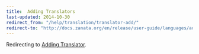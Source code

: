 ```yaml
---
title:  Adding Translators  
last-updated: 2014-10-30
redirect_from: "/help/translation/translator-add/"
redirect-to: "http://docs.zanata.org/en/release/user-guide/languages/add-team-member/"
---
```


Redirecting to [Adding Translator](http://docs.zanata.org/en/release/user-guide/languages/add-team-member/).
